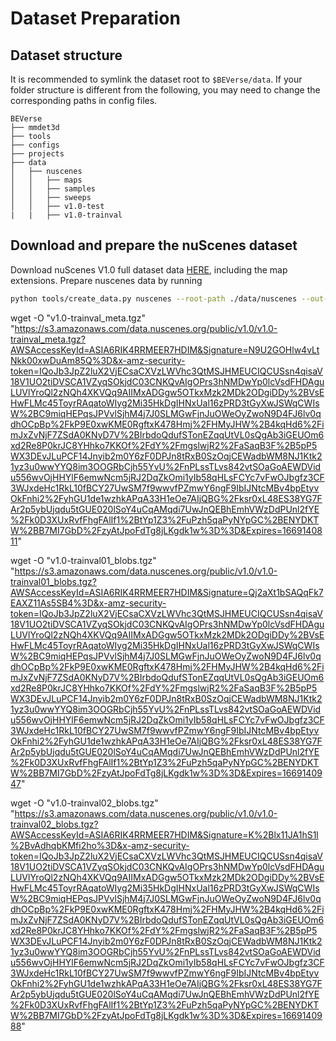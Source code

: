 # Dataset Preparation

## Dataset structure

It is recommended to symlink the dataset root to `$BEVerse/data`.
If your folder structure is different from the following, you may need to change the corresponding paths in config files.

```
BEVerse
├── mmdet3d
├── tools
├── configs
├── projects
├── data
│   ├── nuscenes
│   │   ├── maps
│   │   ├── samples
│   │   ├── sweeps
│   │   ├── v1.0-test
|   |   ├── v1.0-trainval
```

## Download and prepare the nuScenes dataset

Download nuScenes V1.0 full dataset data [HERE](https://www.nuscenes.org/download), including the map extensions. Prepare nuscenes data by running

```bash
python tools/create_data.py nuscenes --root-path ./data/nuscenes --out-dir ./data/nuscenes --extra-tag nuscenes
```


wget -O "v1.0-trainval_meta.tgz" "https://s3.amazonaws.com/data.nuscenes.org/public/v1.0/v1.0-trainval_meta.tgz?AWSAccessKeyId=ASIA6RIK4RRMEER7HDIM&Signature=N9U2GOHlw4vLtNkk00xwDuAm85Q%3D&x-amz-security-token=IQoJb3JpZ2luX2VjECsaCXVzLWVhc3QtMSJHMEUCIQCUSsn4qisaV18V1UO2tiDVSCA1VZyqSOkjdC03CNKQvAIgOPrs3hNMDwYp0lcVsdFHDAguLUVlYroQl2zNQh4XKVQq9AIIMxADGgw5OTkxMzk2MDk2ODgiDDy%2BVsEHwFLMc45ToyrRAqatoWIyg2Mi35HkDgIHNxUal16zPRD3tGyXwJSWqCWIsW%2BC9miqHEPqsJPVvlSjhM4j7J0SLMGwFjnJuOWeOyZwoN9D4FJ6lv0qdhOCpBp%2FkP9E0xwKME0RgftxK478Hmj%2FHMyJHW%2B4kqHd6%2FimJxZvNjF7ZSdA0KNyD7V%2BIrbdoQdufSTonEZqqUtVL0sQgAb3iGEUOm6xd2Re8P0krJC8YHhko7KKOf%2FdY%2FmgslwjR2%2FaSaqB3F%2B5pP5WX3DEvJLuPCF14Jnyib2m0Y6zF0DPJn8tRxB0SzOqjCEWadbWM8NJ1Ktk21yz3u0wwYYQ8im3OOGRbCjh55YvU%2FnPLssTLvs842vtSOaGoAEWDVidu556wvOjHHYlF6emwNcm5jRJ2DqZkOmi1yIb58qHLsFCYc7vFwOJbgfz3CF3WJxdeHc1RkL10fBCY27UwSM7f9wwvfPZmwY6ngF9IbIJNtcMBv4bpEtyvOkFnhi2%2FyhGU1de1wzhkAPqA33H1eOe7AIjQBG%2Fksr0xL48ES38YG7FAr2p5ybUjqdu5tGUE020lSoY4uCqAMqdi7UwJnQEBhEmhVWzDdPUnl2fYE%2Fk0D3XUxRvfFhgFAlIf1%2BtYp1Z3%2FuPzh5qaPyNYpGC%2BENYDKTW%2BB7MI7GbD%2FzyAtJpoFdTg8jLKgdk1w%3D%3D&Expires=1669140811"


wget -O "v1.0-trainval01_blobs.tgz" "https://s3.amazonaws.com/data.nuscenes.org/public/v1.0/v1.0-trainval01_blobs.tgz?AWSAccessKeyId=ASIA6RIK4RRMEER7HDIM&Signature=Qj2aXt1bSAQqFk7EAXZ11As5SB4%3D&x-amz-security-token=IQoJb3JpZ2luX2VjECsaCXVzLWVhc3QtMSJHMEUCIQCUSsn4qisaV18V1UO2tiDVSCA1VZyqSOkjdC03CNKQvAIgOPrs3hNMDwYp0lcVsdFHDAguLUVlYroQl2zNQh4XKVQq9AIIMxADGgw5OTkxMzk2MDk2ODgiDDy%2BVsEHwFLMc45ToyrRAqatoWIyg2Mi35HkDgIHNxUal16zPRD3tGyXwJSWqCWIsW%2BC9miqHEPqsJPVvlSjhM4j7J0SLMGwFjnJuOWeOyZwoN9D4FJ6lv0qdhOCpBp%2FkP9E0xwKME0RgftxK478Hmj%2FHMyJHW%2B4kqHd6%2FimJxZvNjF7ZSdA0KNyD7V%2BIrbdoQdufSTonEZqqUtVL0sQgAb3iGEUOm6xd2Re8P0krJC8YHhko7KKOf%2FdY%2FmgslwjR2%2FaSaqB3F%2B5pP5WX3DEvJLuPCF14Jnyib2m0Y6zF0DPJn8tRxB0SzOqjCEWadbWM8NJ1Ktk21yz3u0wwYYQ8im3OOGRbCjh55YvU%2FnPLssTLvs842vtSOaGoAEWDVidu556wvOjHHYlF6emwNcm5jRJ2DqZkOmi1yIb58qHLsFCYc7vFwOJbgfz3CF3WJxdeHc1RkL10fBCY27UwSM7f9wwvfPZmwY6ngF9IbIJNtcMBv4bpEtyvOkFnhi2%2FyhGU1de1wzhkAPqA33H1eOe7AIjQBG%2Fksr0xL48ES38YG7FAr2p5ybUjqdu5tGUE020lSoY4uCqAMqdi7UwJnQEBhEmhVWzDdPUnl2fYE%2Fk0D3XUxRvfFhgFAlIf1%2BtYp1Z3%2FuPzh5qaPyNYpGC%2BENYDKTW%2BB7MI7GbD%2FzyAtJpoFdTg8jLKgdk1w%3D%3D&Expires=1669140947"

wget -O "v1.0-trainval02_blobs.tgz" "https://s3.amazonaws.com/data.nuscenes.org/public/v1.0/v1.0-trainval02_blobs.tgz?AWSAccessKeyId=ASIA6RIK4RRMEER7HDIM&Signature=K%2Blx11JA1hS1l%2BvAdhqbKMfi2ho%3D&x-amz-security-token=IQoJb3JpZ2luX2VjECsaCXVzLWVhc3QtMSJHMEUCIQCUSsn4qisaV18V1UO2tiDVSCA1VZyqSOkjdC03CNKQvAIgOPrs3hNMDwYp0lcVsdFHDAguLUVlYroQl2zNQh4XKVQq9AIIMxADGgw5OTkxMzk2MDk2ODgiDDy%2BVsEHwFLMc45ToyrRAqatoWIyg2Mi35HkDgIHNxUal16zPRD3tGyXwJSWqCWIsW%2BC9miqHEPqsJPVvlSjhM4j7J0SLMGwFjnJuOWeOyZwoN9D4FJ6lv0qdhOCpBp%2FkP9E0xwKME0RgftxK478Hmj%2FHMyJHW%2B4kqHd6%2FimJxZvNjF7ZSdA0KNyD7V%2BIrbdoQdufSTonEZqqUtVL0sQgAb3iGEUOm6xd2Re8P0krJC8YHhko7KKOf%2FdY%2FmgslwjR2%2FaSaqB3F%2B5pP5WX3DEvJLuPCF14Jnyib2m0Y6zF0DPJn8tRxB0SzOqjCEWadbWM8NJ1Ktk21yz3u0wwYYQ8im3OOGRbCjh55YvU%2FnPLssTLvs842vtSOaGoAEWDVidu556wvOjHHYlF6emwNcm5jRJ2DqZkOmi1yIb58qHLsFCYc7vFwOJbgfz3CF3WJxdeHc1RkL10fBCY27UwSM7f9wwvfPZmwY6ngF9IbIJNtcMBv4bpEtyvOkFnhi2%2FyhGU1de1wzhkAPqA33H1eOe7AIjQBG%2Fksr0xL48ES38YG7FAr2p5ybUjqdu5tGUE020lSoY4uCqAMqdi7UwJnQEBhEmhVWzDdPUnl2fYE%2Fk0D3XUxRvfFhgFAlIf1%2BtYp1Z3%2FuPzh5qaPyNYpGC%2BENYDKTW%2BB7MI7GbD%2FzyAtJpoFdTg8jLKgdk1w%3D%3D&Expires=1669140988"